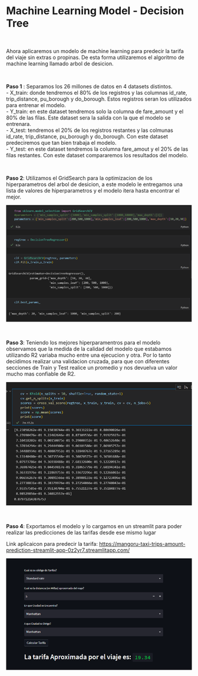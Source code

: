 # Machine Learning Model - Decision Tree 

<br>

Ahora aplicaremos un modelo de machine learning para predecir la tarifa del viaje sin extras o propinas. De esta forma utilizaremos el algoritmo de machine learning llamado arbol de desicion.

<br>

**Paso 1** : Separamos los 26 millones de datos en 4 datasets distintos. 
<br>
    - X_train: donde tendremos el 80% de los registros y las columnas id_rate, trip_distance, pu_borough y do_borough. Estos registros seran los utilizados para entrenar el modelo.
<br>
    - Y_train: en este dataset tendremos solo la columna de fare_amount y el 80% de las filas. Este dataset sera la salida con la que el modelo se entrenara.
<br>
    - X_test: tendremos el 20% de los registros restantes y las colmunas id_rate, trip_distance, pu_borough y do_borough. Con este dataset predeciremos que tan bien trabaja el modelo.
<br>
    - Y_test: en este dataset tendremos la columna fare_amout y el 20% de las filas restantes. Con este dataset compararemos los resultados del modelo.

<br>

**Paso 2**: Utilizamos el GridSearch para la optimizacion de los hiperparametros del arbol de desicion, a este modelo le entregamos una lista de valores de hiperparametros y el modelo itera hasta encontrar el mejor.

![Tarifas - Propinas](../_src/ml_1.png)

<br>

**Paso 3**: Teniendo los mejores hiperparamentros para el modelo observamos que la medida de la calidad del modelo que estabamos utilizando R2 variaba mucho entre una ejecucion y otra. Por lo tanto decidimos realizar una validacion cruzada, para que con diferentes secciones de Train y Test realice un promedio y nos devuelva un valor mucho mas confiable de R2.

![Tarifas - Propinas](../_src/ml_2.png)

<br>

**Paso 4**: Exportamos el modelo y lo cargamos en un streamlit para poder realizar las predicciones de las tarifas desde ese mismo lugar

Link aplicaicon para predecir la tarifa: https://mangoru-taxi-trips-amount-prediction-streamlit-app-0z2yr7.streamlitapp.com/

![Tarifas - Propinas](../_src/ml_3.png)